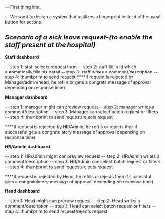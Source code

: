 --  First thing first.

--  We want to design a system that ustilizes a fingerprint instead ofthe usual button for actions

*Scenario of a sick leave request-(to enable the staff present at the hospital)*
-- 
**Staff dashboard**

-- step 1: staff selects request form
-- step 2: staff fill in id which automatically fills his detail
-- step 3: staff writes a comment/description 
-- step 4: thumbprint to send request
****if request is rejected by Manager/admin/head, he refills or gets a congrats message of approval depending on response time)

**Manager dashboard** 

-- step 1: manager might can preview request
-- step 2: manager writes a comment/description 
-- step 3: Manager can select batch request or filters
-- step 4: thumbprint to send request/rejects request

****if request is rejected by HR/Admin, he refills or rejects then if successful gets a congratulatory message of approval depending on response time)

**HR/Admin dashboard** 

-- step 1: HR/Admin might can preview request
-- step 2: HR/Admin writes a comment/description
-- step 3: HR/Admin can select batch request or filters
-- step 4: thumbprint to send request/rejects request


****if request is rejected by Head, he refills or rejects then if successful gets a congratulatory message of approval depending on response time)

**Head dashboard** 

-- step 1: Head might can preview request
-- step 2: Head writes a comment/description 
-- step 3: Head can select batch request or filters
-- step 4: thumbprint to send request/rejects request

